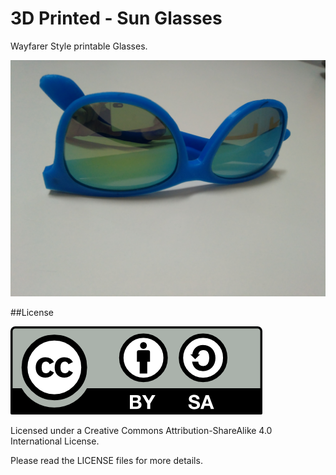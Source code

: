 # 3D Printed - Sun Glasses

Wayfarer Style printable Glasses.

<img src="./img/steps/022.jpg">


##License

<img src="./img/by-sa.png">

Licensed under a Creative Commons Attribution-ShareAlike 4.0 International License. 

Please read the LICENSE files for more details.
